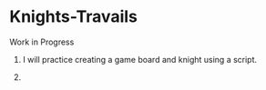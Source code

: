 # Knights-Travails
Work in Progress

1. I will practice creating a game board and knight using a script.

2. 
